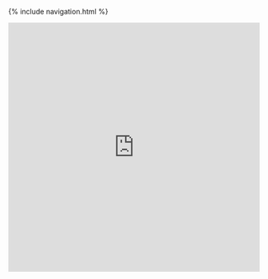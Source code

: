 {% include navigation.html %}



<iframe frameborder="0" width="100%" height="500px" src="https://replit.com/@kamyamahendru/cat#main.py"></iframe>
